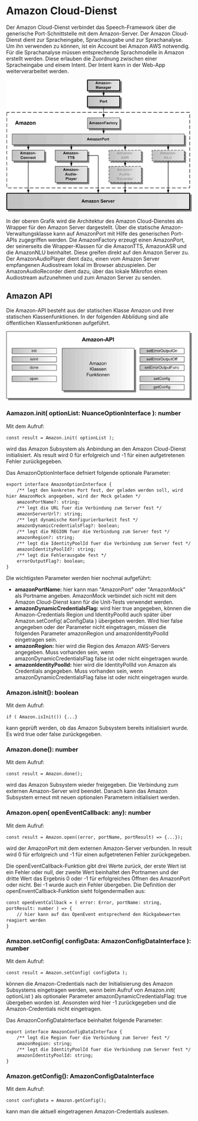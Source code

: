 # Amazon Cloud-Dienst

Der Amazon Cloud-Dienst verbindet das Speech-Framework über die generische Port-Schnittstelle mit dem Amazon-Server. Der Amazon Cloud-Dienst dient zur Spracheingabe, Sprachausgabe und zur Sprachanalyse.
Um ihn verwenden zu können, ist ein Account bei Amazon AWS notwendig. Für die Sprachanalyse müssen entsprechende Sprachmodelle in Amazon erstellt werden. Diese erlauben die Zuordnung zwischen einer Spracheingabe und einem Intent. Der Intent kann in der Web-App weiterverarbeitet werden.

![Amazon-Architektur](./Amazon-1.gif)

In der oberen Grafik wird die Architektur des Amazon Cloud-Dienstes als Wrapper für den Amazon Server dargestellt. Über die statische Amazon-Verwaltungsklasse kann auf AmazonPort mit Hilfe des generischen Port-APIs zugegriffen werden. Die AmazonFactory erzeugt einen AmazonPort, der seinerseits die Wrapper-Klassen für die AmazonTTS, AmazonASR und die AmazonNLU beinhaltet. Diese greifen direkt auf den Amazon Server zu. Der AmazonAudioPlayer dient dazu, einen vom Amazon Server empfangenen Audiostream lokal im Browser abzuspielen. Der AmazonAudioRecorder dient dazu, über das lokale Mikrofon einen Audiostream aufzunehmen und zum Amazon Server zu senden.


## Amazon API

Die Amazon-API besteht aus der statischen Klasse Amazon und ihrer statischen Klassenfunktionen. In der folgenden Abbildung sind alle öffentlichen Klassenfunktionen aufgeführt.

![Amazon-API](./Amazon-2.gif)


### Aamazon.init( optionList: NuanceOptionInterface ): number

Mit dem Aufruf:

	const result = Amazon.init( optionList );
	
wird das Amazon Subsystem als Anbindung an den Amazon Cloud-Dienst initialisiert. Als result wird 0 für erfolgreich und -1 für einen aufgetretenen Fehler zurückgegeben. 

Das AmazonOptionInterface defniert folgende optionale Parameter:

	export interface AmazonOptionInterface {
	    /** legt den konkreten Port fest, der geladen werden soll, wird hier AmazonMock angegeben, wird der Mock geladen */
	    amazonPortName?: string;
	    /** legt die URL fuer die Verbindung zum Server fest */
	    amazonServerUrl?: string;
	    /** legt dynamische Konfigurierbarkeit fest */
	    amazonDynamicCredentialsFlag?: boolean;
	    /** legt die REGION fuer die Verbindung zum Server fest */
	    amazonRegion?: string;
	    /** legt die IdentityPoolId fuer die Verbindung zum Server fest */
	    amazonIdentityPoolId?: string;
	    /** legt die Fehlerausgabe fest */
	    errorOutputFlag?: boolean;
	}

Die wichtigsten Parameter werden hier nochmal aufgeführt:

* **amazonPortName:** hier kann man "AmazonPort" oder "AmazonMock" als Portname angeben. AmazonMock verbindet sich nicht mit dem Amazon Cloud-Dienst kann für die Unit-Tests verwendet werden.
* **amazonDynamicCredentialsFlag:** wird hier true angegeben, können die Amazon-Credentials Region und IdentityPoolId auch später über Amazon.setConfig( aConfigData ) übergeben werden. Wird hier false angegeben oder der Parameter nicht eingetragen, müssen die folgenden Parameter amazonRegion und amazonIdentityPoolId eingetragen sein.
* **amazonRegion:** hier wird die Region des Amazon AWS-Servers angegeben. Muss vorhanden sein, wenn amazonDynamicCredentialsFlag false ist oder nicht eingetragen wurde.
* **amazonIdentityPoolId:** hier wird die IdentityPollId von Amazon als Credentials angegeben. Muss vorhanden sein, wenn amazonDynamicCredentialsFlag false ist oder nicht eingetragen wurde.


### Amazon.isInit(): boolean

Mit dem Aufruf:

	if ( Amazon.isInit()) {...}
	
kann geprüft werden, ob das Amazon Subsystem bereits initialisiert wurde. Es wird true oder false zurückgegeben.


### Amazon.done(): number

Mit dem Aufruf:

	const result = Amazon.done();
	
wird das Amazon Subsystem wieder freigegeben. Die Verbindung zum externen Amazon-Server wird beendet. Danach kann das Amazon Subsystem erneut mit neuen optionalen Parametern initialisiert werden. 


### Amazon.open( openEventCallback: any): number

Mit dem Aufruf:

	const result = Amazon.open((error, portName, portResult) => {...}); 

wird der AmazonPort mit dem externen Amazon-Server verbunden. In result wird 0 für erfolgreich und -1 für einen aufgetretenen Fehler zurückgegeben.
 
Die openEventCallback-Funktion gibt drei Werte zurück, der erste Wert ist ein Fehler oder null, der zweite Wert beinhaltet den Portnamen und der dritte Wert das Ergebnis 0 oder -1 für erfolgreiches Öffnen des AmazonPort oder nicht. Bei -1 wurde auch ein Fehler übergeben. Die Definition der openEnventCallback-Funktion sieht folgendermaßen aus:
 
	const openEventCallback = ( error: Error, portName: string, portResult: number ) => {
		// hier kann auf das OpenEvent entsprechend den Rückgabewerten reagiert werden
	}
	
	
### Amazon.setConfig( configData: AmazonConfigDataInterface ): number

Mit dem Aufruf:

	const result = Amazon.setConfig( configData );
	
können die Amazon-Credentials nach der Initialisierung des Amazon Subsystems eingetragen werden, wenn beim Aufruf von Amazon.init( optionList ) als optionaler Parameter amazonDynamicCredentialsFlag: true übergeben worden ist. Ansonsten wird hier -1 zurückgegeben und die Amazon-Credentials nicht eingetragen.

Das AmazonConfigDataInterface beinhaltet folgende Parameter:

	export interface AmazonConfigDataInterface {
	    /** legt die Region fuer die Verbindung zum Server fest */
	    amazonRegion: string;
	    /** legt die IdentityPoolId fuer die Verbindung zum Server fest */
	    amazonIdentityPoolId: string;
	}


### Amazon.getConfig(): AmazonConfigDataInterface

Mit dem Aufruf:

	const configData = Amazon.getConfig();
	
kann man die aktuell eingetragenen Amazon-Credentials auslesen.

